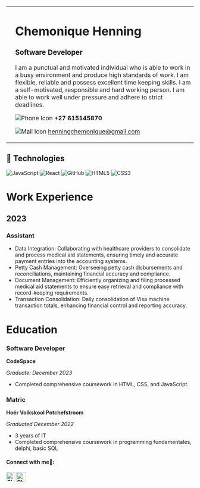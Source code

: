 <table>
<tr>
<td>

<!-- ![Profile Photo](https://blueprintway.com/wp-content/uploads/2020/09/Vanetta-Morrison-Profile-square-image.jpeg) -->

</td>
<td>

# Chemonique Henning

### Software Developer

I am a punctual and motivated individual who is able to work in a busy environment and produce high standards of work. I am flexible, reliable and possess excellent time keeping skills. I am a self-motivated, responsible and hard working person. I am able to work well under pressure and adhere to strict deadlines.

![Phone Icon](https://img.icons8.com/ios-filled/20/000000/phone.png) **+27 615145870**

![Mail Icon](https://img.icons8.com/ios-glyphs/20/000000/new-post.png) [henningchemonique@gmail.com](mailto:henningchemonique@gmail.com)

<!-- ![Website Icon](https://img.icons8.com/external-anggara-basic-outline-anggara-putra/20/000000/external-website-ui-basic-anggara-basic-outline-anggara-putra.png)   [www.example.com](http://www.example.com) -->

</td>
</tr>
</table>

## 👾 Technologies

![JavaScript](https://img.shields.io/badge/-JavaScript-black?style=flat-circle&logo=javascript)
![React](https://img.shields.io/badge/-React-black?style=flat-circle&logo=react)
![GitHub](https://img.shields.io/badge/-GitHub-181717?style=flat-circle&logo=github)
![HTML5](https://img.shields.io/badge/-HTML5-black?style=flat-circle&logo=html5&logoColor=white)
![CSS3](https://img.shields.io/badge/-CSS3-black?style=flat-circle&logo=css3)

# Work Experience

## 2023

### Assistant

- Data Integration: Collaborating with healthcare providers to consolidate and process medical aid statements, ensuring timely and accurate payment entries into the accounting systems.
- Petty Cash Management: Overseeing petty cash disbursements and reconciliations, maintaining financial accuracy and compliance.
- Document Management: Efficiently organizing and filing processed medical aid statements to ensure easy retrieval and compliance with record-keeping requirements.
- Transaction Consolidation: Daily consolidation of Visa machine transaction totals, enhancing financial control and reporting accuracy.

<!-- ## 2022
### Web Development Intern at XYZ Company

- Assisted the development team in designing and implementing responsive web applications using technologies such as HTML, CSS, and JavaScript.
- Collaborated with UX/UI designers to enhance the user experience and ensure web designs were implemented accurately and efficiently.
- Conducted regular code reviews and debugging sessions, resulting in a 15% reduction in site load time and a 10% increase in overall site performance.

- Assisted in designing and developing responsive web pages using HTML, CSS, and JavaScript.
- Collaborated with a team of five developers to implement new features for the company's main website, resulting in a 15% increase in user engagement.
- Debugged and optimized existing codebase, improving page load times by 20%. -->

# Education

### Software Developer

**CodeSpace**

*Graduate: December 2023* 

- Completed comprehensive coursework in HTML, CSS, and JavaScript.

### Matric

**Hoër Volkskool Potchefstroom**

*Graduated December 2022* 

- 3 years of IT 
- Completed comprehensive coursework in programming fundamentales, delphi, basic SQL

<h4> Connect with me🤝: <h4>
  </hr>
  <a href="www.linkedin.com/in/chemonique-henning/">
   <img align="left" alt=" Chemonique Henning  | Linkedin" width="24px" src="https://www.vectorlogo.zone/logos/linkedin/linkedin-icon.svg" />
  </a>
  <a href="mailto:henningchemonique@gmail.com">
    <img align="left" alt="Chemonique Henning  | Gmail" width="26px" src="https://www.vectorlogo.zone/logos/gmail/gmail-icon.svg" />
  </a>
  <!-- <a href="https://twitter.com/username">
    <img align="left" alt="Name Surname | Twitter" width="26px" src="https://www.vectorlogo.zone/logos/twitter/twitter-official.svg" />
  </a> -->

<!-- [![trophy](https://github-profile-trophy.vercel.app/?username=jessklette)](https://github.com/jessklette/github-profile-trophy)
   <a href="https://github.com/chemonique">
    <img align="left" alt= "Chemonique Henning | Github" width="26px" src="https://www.vectorlogo.zone/logos/github/github-tile.svg" />
  </a> -->
  <br>


<!--
**chemonique/chemonique** is a ✨ _special_ ✨ repository because its `README.md` (this file) appears on your GitHub profile.

Here are some ideas to get you started:

- 🔭 I’m currently working on ...
- 🌱 I’m currently learning ...
- 👯 I’m looking to collaborate on ...
- 🤔 I’m looking for help with ...
- 💬 Ask me about ...
- 📫 How to reach me: ...
- 😄 Pronouns: ...
- ⚡ Fun fact: ...
-->

